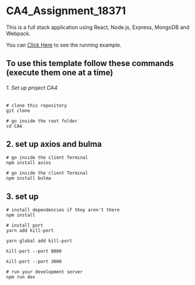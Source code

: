 # CA4_Assignment_18371
This is a full stack application using React, Node.js, Express, MongoDB and Webpack.

You can [Click Here](https://ancient-sierra-80316.herokuapp.com/#/)
to see the running example. 
 
##  To use this template follow these commands (execute them one at a time)
###### 1. Set up project CA4
```linux
# clone this repository 
git clone 

# go inside the root folder
cd CA4
```
## 2. set up axios and bulma
```
# go inside the client Terminal
npm install axios

# go inside the client Terminal
npm install bulma
```

## 3. set up 
```
# install dependencies if they aren't there
npm install

# install port
yarn add kill-port

yarn global add kill-port

kill-port --port 8080

kill-port --port 3000

# run your development server
npm run dev

